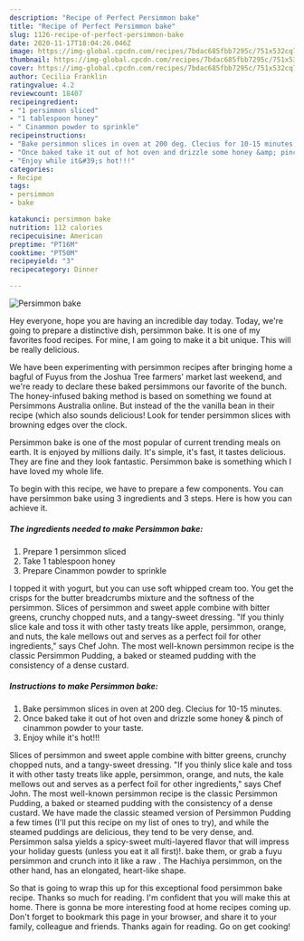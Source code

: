 ```yaml
---
description: "Recipe of Perfect Persimmon bake"
title: "Recipe of Perfect Persimmon bake"
slug: 1126-recipe-of-perfect-persimmon-bake
date: 2020-11-17T18:04:26.046Z
image: https://img-global.cpcdn.com/recipes/7bdac685fbb7295c/751x532cq70/persimmon-bake-recipe-main-photo.jpg
thumbnail: https://img-global.cpcdn.com/recipes/7bdac685fbb7295c/751x532cq70/persimmon-bake-recipe-main-photo.jpg
cover: https://img-global.cpcdn.com/recipes/7bdac685fbb7295c/751x532cq70/persimmon-bake-recipe-main-photo.jpg
author: Cecilia Franklin
ratingvalue: 4.2
reviewcount: 18407
recipeingredient:
- "1 persimmon sliced"
- "1 tablespoon honey"
- " Cinammon powder to sprinkle"
recipeinstructions:
- "Bake persimmon slices in oven at 200 deg. Clecius for 10-15 minutes."
- "Once baked take it out of hot oven and drizzle some honey &amp; pinch of cinammon powder to your taste."
- "Enjoy while it&#39;s hot!!!"
categories:
- Recipe
tags:
- persimmon
- bake

katakunci: persimmon bake 
nutrition: 112 calories
recipecuisine: American
preptime: "PT16M"
cooktime: "PT50M"
recipeyield: "3"
recipecategory: Dinner

---
```



![Persimmon bake](https://img-global.cpcdn.com/recipes/7bdac685fbb7295c/751x532cq70/persimmon-bake-recipe-main-photo.jpg)

Hey everyone, hope you are having an incredible day today. Today, we're going to prepare a distinctive dish, persimmon bake. It is one of my favorites food recipes. For mine, I am going to make it a bit unique. This will be really delicious.

We have been experimenting with persimmon recipes after bringing home a bagful of Fuyus from the Joshua Tree farmers&#39; market last weekend, and we&#39;re ready to declare these baked persimmons our favorite of the bunch. The honey-infused baking method is based on something we found at Persimmons Australia online. But instead of the the vanilla bean in their recipe (which also sounds delicious! Look for tender persimmon slices with browning edges over the clock.

Persimmon bake is one of the most popular of current trending meals on earth. It is enjoyed by millions daily. It's simple, it's fast, it tastes delicious. They are fine and they look fantastic. Persimmon bake is something which I have loved my whole life.


To begin with this recipe, we have to prepare a few components. You can have persimmon bake using 3 ingredients and 3 steps. Here is how you can achieve it.

<!--inarticleads1-->

##### The ingredients needed to make Persimmon bake:

1. Prepare 1 persimmon sliced
1. Take 1 tablespoon honey
1. Prepare  Cinammon powder to sprinkle


I topped it with yogurt, but you can use soft whipped cream too. You get the crisps for the butter breadcrumbs mixture and the softness of the persimmon. Slices of persimmon and sweet apple combine with bitter greens, crunchy chopped nuts, and a tangy-sweet dressing. &#34;If you thinly slice kale and toss it with other tasty treats like apple, persimmon, orange, and nuts, the kale mellows out and serves as a perfect foil for other ingredients,&#34; says Chef John. The most well-known persimmon recipe is the classic Persimmon Pudding, a baked or steamed pudding with the consistency of a dense custard. 

<!--inarticleads2-->

##### Instructions to make Persimmon bake:

1. Bake persimmon slices in oven at 200 deg. Clecius for 10-15 minutes.
1. Once baked take it out of hot oven and drizzle some honey &amp; pinch of cinammon powder to your taste.
1. Enjoy while it&#39;s hot!!!


Slices of persimmon and sweet apple combine with bitter greens, crunchy chopped nuts, and a tangy-sweet dressing. &#34;If you thinly slice kale and toss it with other tasty treats like apple, persimmon, orange, and nuts, the kale mellows out and serves as a perfect foil for other ingredients,&#34; says Chef John. The most well-known persimmon recipe is the classic Persimmon Pudding, a baked or steamed pudding with the consistency of a dense custard. We have made the classic steamed version of Persimmon Pudding a few times (I&#39;ll put this recipe on my list of ones to try), and while the steamed puddings are delicious, they tend to be very dense, and. Persimmon salsa yields a spicy-sweet multi-layered flavor that will impress your holiday guests (unless you eat it all first)!. bake them, or grab a fuyu persimmon and crunch into it like a raw . The Hachiya persimmon, on the other hand, has an elongated, heart-like shape. 

So that is going to wrap this up for this exceptional food persimmon bake recipe. Thanks so much for reading. I'm confident that you will make this at home. There is gonna be more interesting food at home recipes coming up. Don't forget to bookmark this page in your browser, and share it to your family, colleague and friends. Thanks again for reading. Go on get cooking!
